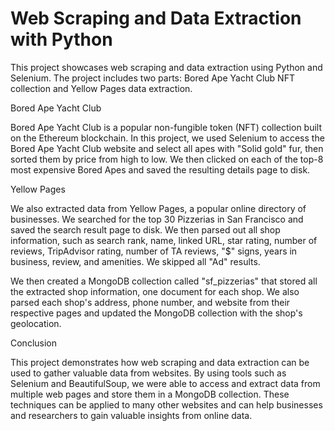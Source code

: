 
# Web Scraping and Data Extraction with Python

This project showcases web scraping and data extraction using Python and Selenium. The project includes two parts: Bored Ape Yacht Club NFT collection and Yellow Pages data extraction.

Bored Ape Yacht Club

Bored Ape Yacht Club is a popular non-fungible token (NFT) collection built on the Ethereum blockchain. In this project, we used Selenium to access the Bored Ape Yacht Club website and select all apes with "Solid gold" fur, then sorted them by price from high to low. We then clicked on each of the top-8 most expensive Bored Apes and saved the resulting details page to disk.

Yellow Pages

We also extracted data from Yellow Pages, a popular online directory of businesses. We searched for the top 30 Pizzerias in San Francisco and saved the search result page to disk. We then parsed out all shop information, such as search rank, name, linked URL, star rating, number of reviews, TripAdvisor rating, number of TA reviews, "$" signs, years in business, review, and amenities. We skipped all "Ad" results.

We then created a MongoDB collection called "sf_pizzerias" that stored all the extracted shop information, one document for each shop. We also parsed each shop's address, phone number, and website from their respective pages and updated the MongoDB collection with the shop's geolocation.

Conclusion

This project demonstrates how web scraping and data extraction can be used to gather valuable data from websites. By using tools such as Selenium and BeautifulSoup, we were able to access and extract data from multiple web pages and store them in a MongoDB collection. These techniques can be applied to many other websites and can help businesses and researchers to gain valuable insights from online data.

